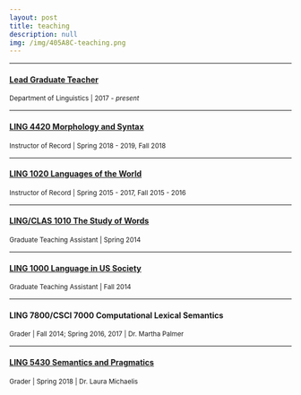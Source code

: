 ```yaml
---
layout: post
title: teaching
description: null
img: /img/405A8C-teaching.png
---
```


***
<sub></sub>
<h4><a href="http://www.colorado.edu/gtp/lead-network">Lead Graduate Teacher</a></h4>
<sup>Department of Linguistics | 2017 - <i>present</i></sup>

***
<sub></sub>
<h4><a href="http://catalog.colorado.edu/search/?P=LING%204420">LING 4420 Morphology and Syntax</a></h4>
<sup>Instructor of Record | Spring 2018 - 2019, Fall 2018</sup>

***
<sub></sub>
<h4><a href="http://catalog.colorado.edu/search/?P=LING%201020">LING 1020 Languages of the World</a></h4>
<sup>Instructor of Record | Spring 2015 - 2017, Fall 2015 - 2016</sup>  
  
***
<sub></sub>
<h4><a href="http://catalog.colorado.edu/search/?P=LING%201010">LING/CLAS 1010 The Study of Words</a></h4>
<sup>Graduate Teaching Assistant | Spring 2014</sup>

***
<sub></sub>
<h4><a href="http://catalog.colorado.edu/search/?P=LING%201000">LING 1000 Language in US Society</a></h4>
<sup>Graduate Teaching Assistant | Fall 2014</sup>

***
<sub></sub>
<h4>LING 7800/CSCI 7000 Computational Lexical Semantics</h4>
<sup>Grader | Fall 2014; Spring 2016, 2017 | Dr. Martha Palmer</sup>

***
<sub></sub>
<h4><a href="http://catalog.colorado.edu/search/?P=LING%205430">LING 5430 Semantics and Pragmatics</a></h4>
<sup>Grader | Spring 2018 | Dr. Laura Michaelis</sup>
